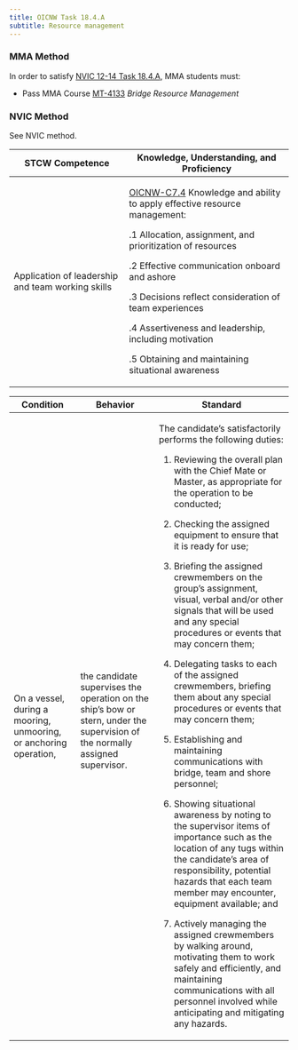 ```yaml
---
title: OICNW Task 18.4.A 
subtitle: Resource management
---
```



### MMA Method

In order to satisfy  [NVIC 12-14  Task  18.4.A](/stcw23/assets/images/nvic-12-14.pdf), MMA students must:

* Pass MMA Course  [MT-4133](MT-4133) *Bridge Resource Management*


### NVIC Method

<a onclick="togglevisibility('nvic_methods')" >See NVIC method.</a>

<div id='nvic_methods' class='hide'>

<table>
<thead>
<tr>
<th class='forty'> STCW Competence </th>
<th class='sixty'> Knowledge, Understanding, and Proficiency </th>
</tr>
</thead>




<tbody>
<tr><td markdown='1'>

Application of leadership and team working skills

</td><td markdown='1'>

[OICNW-C7.4](../../tables/21.html#OICNW-C7.4) Knowledge and ability to apply effective resource management: 

.1  Allocation, assignment, and prioritization of resources 

.2  Effective communication onboard and ashore 

.3  Decisions reflect consideration of team experiences 

.4  Assertiveness and leadership, including motivation 

.5  Obtaining and maintaining situational awareness

</td></tr>


</tbody>
</table>


<table>
<thead>
<tr><th class='twenty'>  Condition </th><th class='twenty'> Behavior </th><th  class='sixty'>Standard </th></tr>
</thead>
<tbody >



<tr><td markdown='1'>

On a vessel, during a mooring, unmooring, or anchoring operation,

</td><td markdown='1'>

the candidate supervises the operation on the ship’s bow or stern, under the supervision of the normally assigned supervisor.

<br>

<div class="tooltip">
<span class="tooltiptext">
</span>
</div>


</td><td markdown='1'>

The candidate’s satisfactorily performs the following duties:

1. Reviewing the overall plan with the Chief Mate or Master, as appropriate for the operation to be conducted;

2. Checking the assigned equipment to ensure that it is ready for use;

3. Briefing the assigned crewmembers on the group’s assignment, visual, verbal and/or other signals that will be used and any special procedures or events that may concern them;

4. Delegating tasks to each of the assigned crewmembers, briefing them about any special procedures or events that may concern them;

5. Establishing and maintaining communications with bridge, team and shore personnel;

6. Showing situational awareness by noting to the supervisor items of importance such as the location of any tugs within the candidate’s area of responsibility, potential hazards that each team member may encounter, equipment available; and

7. Actively managing the assigned crewmembers by walking around, motivating them to work safely and efficiently, and maintaining communications with all personnel involved while anticipating and mitigating any hazards.

</td></tr>
</tbody>
</table>
</div>

